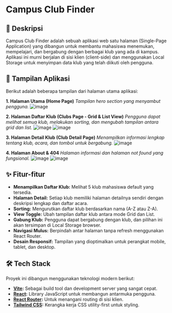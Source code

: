 # Campus Club Finder

## 📜 Deskripsi

Campus Club Finder adalah sebuah aplikasi web satu halaman (Single-Page Application) yang dibangun untuk membantu mahasiswa menemukan, mempelajari, dan bergabung dengan berbagai klub yang ada di kampus. Aplikasi ini murni berjalan di sisi klien (client-side) dan menggunakan Local Storage untuk menyimpan data klub yang telah diikuti oleh pengguna.

## 📸 Tampilan Aplikasi 

Berikut adalah beberapa tampilan dari halaman utama aplikasi:

**1. Halaman Utama (Home Page)**
*Tampilan hero section yang menyambut pengguna.*
![image]([/public/images/homepage.png](https://github.com/Doni2003/campus-club-finder-bootcamp/blob/main/public/images/Homepage.png?raw=true))


**2. Halaman Daftar Klub (Clubs Page - Grid & List View)**
*Pengguna dapat melihat semua klub, melakukan sorting, dan mengubah tampilan antara grid dan list.*
![image](https://github.com/user-attachments/assets/47d341ca-c5f5-496c-b5bc-e29f885f697b)
![image](https://github.com/user-attachments/assets/88175fc2-b577-4e5e-b6fc-ef3dc4cb95b2)


**3. Halaman Detail Klub (Club Detail Page)**
*Menampilkan informasi lengkap tentang klub, acara, dan tombol untuk bergabung.*
![image](https://github.com/user-attachments/assets/1b494e00-e5cc-442b-93d5-242bbcabfe3c)


**4. Halaman About & 404**
*Halaman informasi dan halaman not found yang fungsional.*
![image](https://github.com/user-attachments/assets/0c8b27c2-520c-4d9b-9872-42510f0e53ce)
![image](https://github.com/user-attachments/assets/b478277e-2501-4127-a290-cd10f5820c98)


## ✨ Fitur-fitur

- **Menampilkan Daftar Klub:** Melihat 5 klub mahasiswa default yang tersedia.
- **Halaman Detail:** Setiap klub memiliki halaman detailnya sendiri dengan deskripsi lengkap dan daftar acara.
- **Sorting:** Mengurutkan daftar klub berdasarkan nama (A-Z atau Z-A).
- **View Toggle:** Ubah tampilan daftar klub antara mode Grid dan List.
- **Gabung Klub:** Pengguna dapat bergabung dengan klub, dan pilihan ini akan tersimpan di Local Storage browser.
- **Navigasi Mulus:** Berpindah antar halaman tanpa refresh menggunakan React Router.
- **Desain Responsif:** Tampilan yang dioptimalkan untuk perangkat mobile, tablet, dan desktop.

## 🛠️ Tech Stack

Proyek ini dibangun menggunakan teknologi modern berikut:

- **[Vite](https://vitejs.dev/):** Sebagai build tool dan development server yang sangat cepat.
- **[React](https://reactjs.org/):** Library JavaScript untuk membangun antarmuka pengguna.
- **[React Router](https://reactrouter.com/):** Untuk menangani routing di sisi klien.
- **[Tailwind CSS](https://tailwindcss.com/):** Kerangka kerja CSS utility-first untuk styling.
